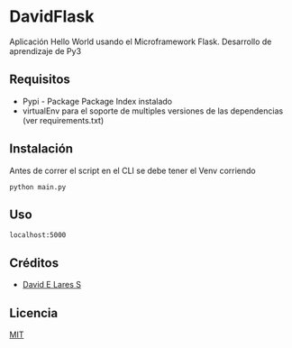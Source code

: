# DavidFlask

Aplicación Hello World usando el Microframework Flask. Desarrollo de aprendizaje de Py3

## Requisitos

- Pypi - Package Package Index instalado 
- virtualEnv para el soporte de multiples versiones de las dependencias (ver requirements.txt)

## Instalación

Antes de correr el script en el CLI se debe tener el Venv corriendo

```
python main.py
```

## Uso

```
localhost:5000
```

## Créditos
- [David E Lares S](https://davidlares.com)

## Licencia

[MIT](https://opensource.org/licenses/MIT)
